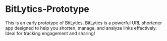 # BitLytics-Prototype
This is an early prototype of BitLytics. BitLytics is a powerful URL shortener app designed to help you shorten, manage, and analyze links effectively. Ideal for tracking engagement and sharing!
